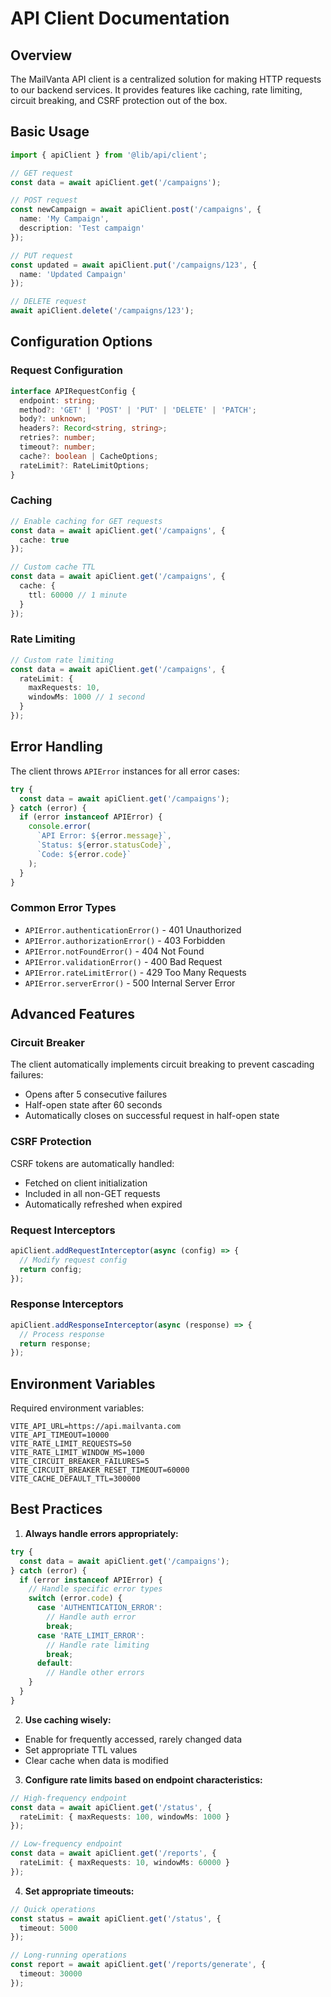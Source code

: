 # API Client Documentation

## Overview
The MailVanta API client is a centralized solution for making HTTP requests to our backend services. It provides features like caching, rate limiting, circuit breaking, and CSRF protection out of the box.

## Basic Usage

```typescript
import { apiClient } from '@lib/api/client';

// GET request
const data = await apiClient.get('/campaigns');

// POST request
const newCampaign = await apiClient.post('/campaigns', {
  name: 'My Campaign',
  description: 'Test campaign'
});

// PUT request
const updated = await apiClient.put('/campaigns/123', {
  name: 'Updated Campaign'
});

// DELETE request
await apiClient.delete('/campaigns/123');
```

## Configuration Options

### Request Configuration
```typescript
interface APIRequestConfig {
  endpoint: string;
  method?: 'GET' | 'POST' | 'PUT' | 'DELETE' | 'PATCH';
  body?: unknown;
  headers?: Record<string, string>;
  retries?: number;
  timeout?: number;
  cache?: boolean | CacheOptions;
  rateLimit?: RateLimitOptions;
}
```

### Caching
```typescript
// Enable caching for GET requests
const data = await apiClient.get('/campaigns', {
  cache: true
});

// Custom cache TTL
const data = await apiClient.get('/campaigns', {
  cache: {
    ttl: 60000 // 1 minute
  }
});
```

### Rate Limiting
```typescript
// Custom rate limiting
const data = await apiClient.get('/campaigns', {
  rateLimit: {
    maxRequests: 10,
    windowMs: 1000 // 1 second
  }
});
```

## Error Handling

The client throws `APIError` instances for all error cases:

```typescript
try {
  const data = await apiClient.get('/campaigns');
} catch (error) {
  if (error instanceof APIError) {
    console.error(
      `API Error: ${error.message}`,
      `Status: ${error.statusCode}`,
      `Code: ${error.code}`
    );
  }
}
```

### Common Error Types
- `APIError.authenticationError()` - 401 Unauthorized
- `APIError.authorizationError()` - 403 Forbidden
- `APIError.notFoundError()` - 404 Not Found
- `APIError.validationError()` - 400 Bad Request
- `APIError.rateLimitError()` - 429 Too Many Requests
- `APIError.serverError()` - 500 Internal Server Error

## Advanced Features

### Circuit Breaker
The client automatically implements circuit breaking to prevent cascading failures:
- Opens after 5 consecutive failures
- Half-open state after 60 seconds
- Automatically closes on successful request in half-open state

### CSRF Protection
CSRF tokens are automatically handled:
- Fetched on client initialization
- Included in all non-GET requests
- Automatically refreshed when expired

### Request Interceptors
```typescript
apiClient.addRequestInterceptor(async (config) => {
  // Modify request config
  return config;
});
```

### Response Interceptors
```typescript
apiClient.addResponseInterceptor(async (response) => {
  // Process response
  return response;
});
```

## Environment Variables

Required environment variables:
```env
VITE_API_URL=https://api.mailvanta.com
VITE_API_TIMEOUT=10000
VITE_RATE_LIMIT_REQUESTS=50
VITE_RATE_LIMIT_WINDOW_MS=1000
VITE_CIRCUIT_BREAKER_FAILURES=5
VITE_CIRCUIT_BREAKER_RESET_TIMEOUT=60000
VITE_CACHE_DEFAULT_TTL=300000
```

## Best Practices

1. **Always handle errors appropriately:**
```typescript
try {
  const data = await apiClient.get('/campaigns');
} catch (error) {
  if (error instanceof APIError) {
    // Handle specific error types
    switch (error.code) {
      case 'AUTHENTICATION_ERROR':
        // Handle auth error
        break;
      case 'RATE_LIMIT_ERROR':
        // Handle rate limiting
        break;
      default:
        // Handle other errors
    }
  }
}
```

2. **Use caching wisely:**
- Enable for frequently accessed, rarely changed data
- Set appropriate TTL values
- Clear cache when data is modified

3. **Configure rate limits based on endpoint characteristics:**
```typescript
// High-frequency endpoint
const data = await apiClient.get('/status', {
  rateLimit: { maxRequests: 100, windowMs: 1000 }
});

// Low-frequency endpoint
const data = await apiClient.get('/reports', {
  rateLimit: { maxRequests: 10, windowMs: 60000 }
});
```

4. **Set appropriate timeouts:**
```typescript
// Quick operations
const status = await apiClient.get('/status', {
  timeout: 5000
});

// Long-running operations
const report = await apiClient.get('/reports/generate', {
  timeout: 30000
});
``` 